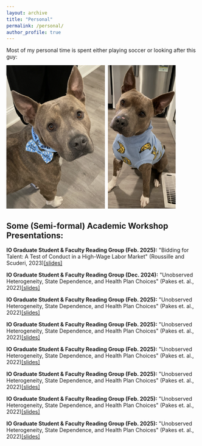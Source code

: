```yaml
---
layout: archive
title: "Personal"
permalink: /personal/
author_profile: true
---
```


Most of my personal time is spent either playing soccer or looking after this guy: 

<img src="/files/beau1.png" style="height: 376px; width: auto; display: inline-block;" alt=""> 
<img src="/files/beau2.png" style="height: 376px; width: auto; display: inline-block;" alt=""> 
<img src="/files/beau3.png" style="height: 376px; width: auto; display: inline-block;" alt=""> 

<h2><b>Some (Semi-formal) Academic Workshop Presentations:</b></h2>

**IO Graduate Student & Faculty Reading Group (Feb. 2025):** "Bidding for Talent: A Test of Conduct in a High-Wage Labor Market" (Roussille and Scuderi, 2023)[[slides]](/files/bidding_for_talent_pres.pdf)

**IO Graduate Student & Faculty Reading Group (Dec. 2024):** "Unobserved Heterogeneity, State Dependence, and Health Plan Choices" (Pakes et. al., 2022)[[slides]](/files/pakes_et_al_pres.pdf)

**IO Graduate Student & Faculty Reading Group (Feb. 2025):** "Unobserved Heterogeneity, State Dependence, and Health Plan Choices" (Pakes et. al., 2022)[[slides]](/files/pakes_et_al_pres.pdf)

**IO Graduate Student & Faculty Reading Group (Feb. 2025):** "Unobserved Heterogeneity, State Dependence, and Health Plan Choices" (Pakes et. al., 2022)[[slides]](/files/pakes_et_al_pres.pdf)

**IO Graduate Student & Faculty Reading Group (Feb. 2025):** "Unobserved Heterogeneity, State Dependence, and Health Plan Choices" (Pakes et. al., 2022)[[slides]](/files/pakes_et_al_pres.pdf)

**IO Graduate Student & Faculty Reading Group (Feb. 2025):** "Unobserved Heterogeneity, State Dependence, and Health Plan Choices" (Pakes et. al., 2022)[[slides]](/files/pakes_et_al_pres.pdf)

**IO Graduate Student & Faculty Reading Group (Feb. 2025):** "Unobserved Heterogeneity, State Dependence, and Health Plan Choices" (Pakes et. al., 2022)[[slides]](/files/pakes_et_al_pres.pdf)

**IO Graduate Student & Faculty Reading Group (Feb. 2025):** "Unobserved Heterogeneity, State Dependence, and Health Plan Choices" (Pakes et. al., 2022)[[slides]](/files/pakes_et_al_pres.pdf)
